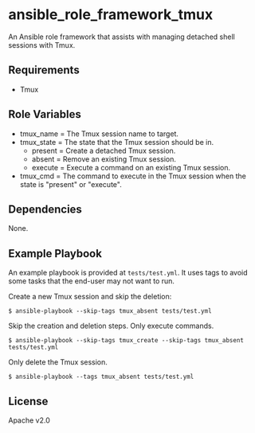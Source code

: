 # ansible_role_framework_tmux

An Ansible role framework that assists with managing detached shell sessions with Tmux.

## Requirements

* Tmux

## Role Variables

* tmux_name = The Tmux session name to target.
* tmux_state = The state that the Tmux session should be in.
    * present = Create a detached Tmux session.
    * absent = Remove an existing Tmux session.
    * execute = Execute a command on an existing Tmux session.
* tmux_cmd = The command to execute in the Tmux session when the state is "present" or "execute".

## Dependencies

None.

## Example Playbook

An example playbook is provided at `tests/test.yml`. It uses tags to avoid some tasks that the end-user may not want to run.

Create a new Tmux session and skip the deletion:

```
$ ansible-playbook --skip-tags tmux_absent tests/test.yml
```

Skip the creation and deletion steps. Only execute commands.

```
$ ansible-playbook --skip-tags tmux_create --skip-tags tmux_absent tests/test.yml
```

Only delete the Tmux session.

```
$ ansible-playbook --tags tmux_absent tests/test.yml
```

## License

Apache v2.0
